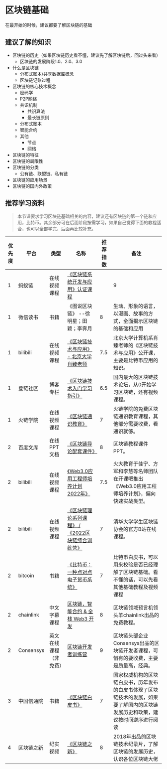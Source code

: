 # 区块链基础

在最开始的时候，建议都要了解区块链的基础

## 建议了解的知识

- 区块链的历史（如果区块链历史看不懂，建议先了解区块链后，回过头来看）
    - 区块链的发展阶段1.0、2.0、3.0
- 什么是区块链
    - 分布式账本/共享数据库概念
    - 区块链记账过程
- 区块链的核心技术概念
    - 密码学
    - P2P网络
    - 共识机制
        - 共识算法
        - 最长链原则
    - 分布式账本
    - 智能合约
    - 其他
        - 节点
        - 网络
- 区块链的特征
- 区块链的局限性
- 区块链的分类
    - 公有链、联盟链、私有链
- 区块链的应用场景
- 区块链的国内外政策

## 推荐学习资料
> 本节课要求学习区块链基础相关的内容，建议还有区块链的第一个链和应用，比特币。其余部分可在后面阶段按需学习，如果自己觉得下面的教程适合，也可以全部学完，后面再比较补充。

| 优先度 | 平台 | 类型 | 名称 | 推荐指数 | 备注 |
| --- | --- | --- | --- | --- | --- |
| 1 | 蚂蚁链 | 在线视频课程 | [《区块链系统开发与应用》认证课程](https://antchain.antgroup.com/activity/certification) |  | 9 | 学习免费，考证收费。其中的Hyperledger Fabric和蚂蚁链相关的课程，看具体自己的需求进行学习。 |
| 1 | 微信读书 | 书籍 | 《图说区块链》 --徐明星；田颖；李霁月 | 8 | 生动、形象的语言，以漫画、故事的方式，全面揭示区块链的基础和应用 |
| 1 | bilibili | 在线视频课程 | [《区块链技术与应用》 - 北京大学肖臻老师](https://www.bilibili.com/video/BV1Vt411X7JF/?spm_id_from=333.999.0.0&vd_source=2a4014dc01345e3daf837989466323d0) | 7.5 | 北京大学计算机系肖臻老师的《区块链技术与应用》公开课，主要是比特币应用的知识。 |
| 1 | 登链社区 | 博客专栏 | [《区块链技术入门学习指引》](https://learnblockchain.cn/2018/01/11/guide)  | 6.5 | 国内最大的区块链技术论坛，从0开始学习区块链，还有视频课程。 |
| 1 | 火链学院 | 在线视频课程 | [《区块链通识教育》](https://vip.firelinks.cn/details?id=4&a=) | 7 | 火链学院的免费区块链通识教育课程，其他部分需要收费，看通识就够。 |
| 2 | 百度文库 | 在线PPT文档 | [《区块链导论配套课件》](https://wenku.baidu.com/view/9d2f26ed846fb84ae45c3b3567ec102de3bddf04.html?_wkts_=1673943915033) | 8 | 区块链教程课件PPT。 |
| 2 | bilibili | 在线视频课程 | [《Web3.0应用工程师培养计划2022年》](https://www.bilibili.com/video/BV1yD4y1C7we/?vd_source=2a4014dc01345e3daf837989466323d0) | 7.5 | 火大教育于佳宁、方军和李慧等名师团队在开课吧推出《Web3.0应用工程师培养计划》，偏向快速实战类型。 |
| 2 | bilibili | 在线视频课程 | [《区块链理论系列课程》 / 《2022区块链综合训练营》](https://space.bilibili.com/489099832/channel/series) | 7 | 清华大学学生区块链协会的官方B站在线课程。 |
| 2 | bitcoin | 书籍 | [《比特币：一种点对点电子货币系统》](https://bitcoin.org/en/bitcoin-paper) | 7 | 比特币白皮书，可以用来校验是否已经理解了区块链基础。看不懂的话，可以先看其他基础教程及视频课程 |
| 2 | chainlink | 中文字幕课程 | [区块链，智能合约 & 全栈 Web3 开发](https://www.bilibili.com/video/BV1Ca411n7ta/) | 8 | 区块链领域预言机领头羊chainlink出品的免费教程。 |
| 2 | Consensys| 英文在线课程（非免费） | [区块链开发者训练营](https://courses.consensys.net/collections/courses) | 9 | 区块链头部企业Consensys出品的区块链开发者课程，可惜有的要收费，主要是质量高，经典。 |
| 3 | 中国信通院 | 书籍 | [《区块链白皮书》](http://www.caict.ac.cn/kxyj/qwfb/bps/) | 7 | 国家权威机构的区块链白皮书，历年发布的白皮书体现了区块链技术的发展，如果要了解国内的区块链发展历史和政策，建议按时间逆序进行阅读 |
| 4 | 区块链之新 | 纪实视频 | [《区块链之新》](https://www.bilibili.com/bangumi/play/ss28925) | 8 | 2018年出品的区块链技术纪录片，了解区块链的发展历史，认识各位区块链大佬 |
